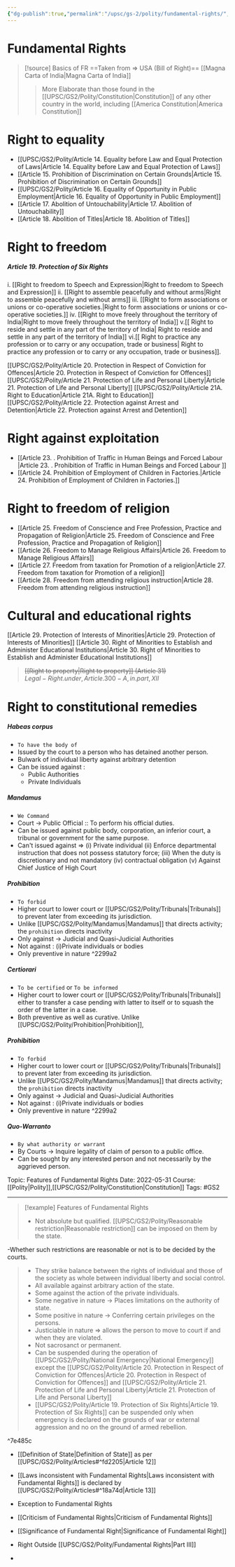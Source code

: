 ```yaml
---
{"dg-publish":true,"permalink":"/upsc/gs-2/polity/fundamental-rights/","dgHomeLink":true,"dgPassFrontmatter":false}
---
```


# Fundamental Rights

>[!source] Basics of FR 
>==Taken from => USA (Bill of Right)==
>[[Magna Carta of India|Magna Carta of India]]
>> More Elaborate than those found in the [[UPSC/GS2/Polity/Constitution|Constitution]] of any other country in the world, including [[America Constitution|America Constitution]] 




<div class="transclusion internal-embed is-loaded"><div class="markdown-embed">

<div class="markdown-embed-title">



</div>


# Right to equality

- [[UPSC/GS2/Polity/Article 14. Equality before Law and Equal Protection of Laws|Article 14. Equality before Law and Equal Protection of Laws]]
- [[Article 15. Prohibition of Discrimination on Certain Grounds|Article 15. Prohibition of Discrimination on Certain Grounds]]
- [[UPSC/GS2/Polity/Article 16. Equality of Opportunity in Public Employment|Article 16. Equality of Opportunity in Public Employment]]
- [[Article 17. Abolition of Untouchability|Article 17. Abolition of Untouchability]]
- [[Article 18. Abolition of Titles|Article 18. Abolition of Titles]]



</div></div>
 


<div class="transclusion internal-embed is-loaded"><div class="markdown-embed">

<div class="markdown-embed-title">



</div>


# Right to freedom

<div class="transclusion internal-embed is-loaded"><div class="markdown-embed">

<div class="markdown-embed-title">



</div>


##### Article 19. Protection of Six Rights
i. [[Right to freedom to Speech and Expression|Right to freedom to Speech and Expression]]
ii. [[Right to assemble peacefully and without arms|Right to assemble peacefully and without arms]]
iii. [[Right to form associations or unions or co-operative societies.|Right to form associations or unions or co-operative societies.]] 
iv. [[Right to move freely throughout the territory of India|Right to move freely throughout the territory of India]]
v.[[ Right to reside and settle in any part of the territory of India| Right to reside and settle in any part of the territory of India]]
vi.[[ Right to practice any profession or to carry or any occupation, trade or business| Right to practice any profession or to carry or any occupation, trade or business]]. 




</div></div>

[[UPSC/GS2/Polity/Article 20. Protection in Respect of Conviction for Offences|Article 20. Protection in Respect of Conviction for Offences]]
[[UPSC/GS2/Polity/Article 21. Protection of Life and Personal Liberty|Article 21. Protection of Life and Personal Liberty]]
[[UPSC/GS2/Polity/Article 21A. Right to Education|Article 21A. Right to Education]]
[[UPSC/GS2/Polity/Article 22. Protection against Arrest and Detention|Article 22. Protection against Arrest and Detention]]



</div></div>
 


<div class="transclusion internal-embed is-loaded"><div class="markdown-embed">

<div class="markdown-embed-title">



</div>


# Right against exploitation
- [[Article 23. . Prohibition of Traffic in Human Beings and Forced Labour |Article 23. . Prohibition of Traffic in Human Beings and Forced Labour ]]
- [[Article 24. Prohibition of Employment of Children in Factories.|Article 24. Prohibition of Employment of Children in Factories.]]


</div></div>



<div class="transclusion internal-embed is-loaded"><div class="markdown-embed">

<div class="markdown-embed-title">



</div>


# Right to freedom of religion
- [[Article 25. Freedom of Conscience and Free Profession, Practice and Propagation of Religion|Article 25. Freedom of Conscience and Free Profession, Practice and Propagation of Religion]]
- [[Article 26. Freedom to Manage Religious Affairs|Article 26. Freedom to Manage Religious Affairs]]
- [[Article 27. Freedom from taxation for Promotion of a religion|Article 27. Freedom from taxation for Promotion of a religion]]
- [[Article 28. Freedom from attending religious instruction|Article 28. Freedom from attending religious instruction]]



</div></div>
 


<div class="transclusion internal-embed is-loaded"><div class="markdown-embed">

<div class="markdown-embed-title">



</div>


# Cultural and educational rights
[[Article 29. Protection of Interests of Minorities|Article 29. Protection of Interests of Minorities]]
[[Article 30. Right of Minorities to Establish and Administer Educational Institutions|Article 30. Right of Minorities to Establish and Administer Educational Institutions]] 

</div></div>
 

>  ~~[[Right to property|Right to property]] (Article 31)~~  
 >  $Legal-Right.under,Article.300-A, in.part, XII$



<div class="transclusion internal-embed is-loaded"><div class="markdown-embed">

<div class="markdown-embed-title">



</div>


# Right to constitutional remedies

<div class="transclusion internal-embed is-loaded"><div class="markdown-embed">

<div class="markdown-embed-title">



</div>


##### Habeas corpus
- `To have the body of `
- Issued by the court to a person who has detained another person. 
- Bulwark of individual liberty against arbitrary detention
- Can be issued against : 
	- Public Authorities 
	- Private Individuals

</div></div>


<div class="transclusion internal-embed is-loaded"><div class="markdown-embed">

<div class="markdown-embed-title">



</div>


##### Mandamus
- `We Command`
- Court -> Public Official :: To perform his official duties. 
- Can be issued against public body, corporation, an inferior court, a tribunal or government for the same purpose. 
- Can't issued against => (i) Private individual (ii) Enforce departmental instruction that does not possess statutory force; (iii) When the duty is discretionary and not mandatory (iv) contractual obligation (v) Against Chief Justice of High Court
 

</div></div>


<div class="transclusion internal-embed is-loaded"><div class="markdown-embed">

<div class="markdown-embed-title">



</div>


##### Prohibition
- `To forbid`
- Higher court to lower court or [[UPSC/GS2/Polity/Tribunals|Tribunals]] to prevent later from exceeding its jurisdiction. 
- Unlike [[UPSC/GS2/Polity/Mandamus|Mandamus]] that directs activity; the `prohibition` directs inactivity
- Only against -> Judicial and Quasi-Judicial Authorities
- Not against : (i)Private individuals or bodies
- Only preventive in nature ^2299a2


</div></div>


<div class="transclusion internal-embed is-loaded"><div class="markdown-embed">

<div class="markdown-embed-title">



</div>


##### Certiorari
- `To be certified` or `To be informed`
- Higher court to lower court or [[UPSC/GS2/Polity/Tribunals|Tribunals]] either to transfer a case pending with latter to itself or to squash the order of the latter in a case. 
- Both preventive as well as curative. Unlike [[UPSC/GS2/Polity/Prohibition|Prohibition]], 
<div class="transclusion internal-embed is-loaded"><div class="markdown-embed">

<div class="markdown-embed-title">



</div>


##### Prohibition
- `To forbid`
- Higher court to lower court or [[UPSC/GS2/Polity/Tribunals|Tribunals]] to prevent later from exceeding its jurisdiction. 
- Unlike [[UPSC/GS2/Polity/Mandamus|Mandamus]] that directs activity; the `prohibition` directs inactivity
- Only against -> Judicial and Quasi-Judicial Authorities
- Not against : (i)Private individuals or bodies
- Only preventive in nature ^2299a2


</div></div>
 

</div></div>


<div class="transclusion internal-embed is-loaded"><div class="markdown-embed">

<div class="markdown-embed-title">



</div>


##### Quo-Warranto 
- `By what authority or warrant`
- By Courts -> Inquire legality of claim of person to a public office. 
- Can be sought by any interested person and not necessarily by the aggrieved person. 


</div></div>





</div></div>
 


<div class="transclusion internal-embed is-loaded"><div class="markdown-embed">

<div class="markdown-embed-title">



</div>


Topic: Features of Fundamental Rights
Date: 2022-05-31
Course: [[Polity|Polity]],[[UPSC/GS2/Polity/Constitution|Constitution]]
Tags: #GS2 

---
>[!example] Features of Fundamental Rights
> - Not absolute but qualified. [[UPSC/GS2/Polity/Reasonable restriction|Reasonable restriction]]  can be imposed on them by the state. 
<div class="transclusion internal-embed is-loaded"><div class="markdown-embed">

<div class="markdown-embed-title">



</div>


-Whether such restrictions are reasonable or not is to be decided by the courts.

</div></div>

> - They strike balance between the rights of individual and those of the society as whole between individual liberty and social control. 
>  - All available against arbitrary action of the state. 
>   - Some against the action of the private individuals. 
>   - Some negative in nature -> Places limitations on the authority of state.
>   - Some positive in nature -> Conferring certain privileges on the persons. 
>   - Justiciable in nature => allows the person to move to court if and when they are violated.
>   - Not sacrosanct or permanent. 
>   - Can be suspended during the operation of [[UPSC/GS2/Polity/National Emergency|National Emergency]] except the [[UPSC/GS2/Polity/Article 20. Protection in Respect of Conviction for Offences|Article 20. Protection in Respect of Conviction for Offences]] and  [[UPSC/GS2/Polity/Article 21. Protection of Life and Personal Liberty|Article 21. Protection of Life and Personal Liberty]]
>   - [[UPSC/GS2/Polity/Article 19. Protection of Six Rights|Article 19. Protection of Six Rights]] can be suspended only when emergency is declared on the grounds of war or external aggression and no on the ground of armed rebellion. 
>

^7e485c




</div></div>

- [[Definition of State|Definition of State]] as per [[UPSC/GS2/Polity/Articles#^fd2205|Article 12]] 
- [[Laws inconsistent with Fundamental Rights|Laws inconsistent with Fundamental Rights]] is declared by [[UPSC/GS2/Polity/Articles#^18a74d|Article 13]]
 - Exception to Fundamental Rights
 - [[Criticism of Fundamental Rights|Criticism of Fundamental Rights]]
- [[Significance of Fundamental Right|Significance of Fundamental Right]]

- Right Outside [[UPSC/GS2/Polity/Fundamental Rights|Part III]]
- 
